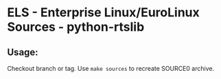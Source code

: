 # ELS - Enterprise Linux/EuroLinux Sources - python-rtslib
 
## Usage:
  Checkout branch or tag. Use `make sources` to recreate  SOURCE0 archive.
